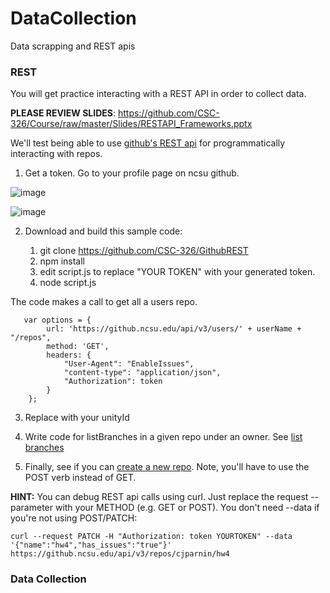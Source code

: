 # DataCollection

Data scrapping and REST apis

### REST

You will get practice interacting with a REST API in order to collect data.

**PLEASE REVIEW SLIDES**: https://github.com/CSC-326/Course/raw/master/Slides/RESTAPI_Frameworks.pptx

We'll test being able to use [github's REST api](https://developer.github.com/v3/) for programmatically interacting with repos.

1. Get a token. Go to your profile page on ncsu github.

![image](https://cloud.githubusercontent.com/assets/742934/12955762/8d8ae346-cff2-11e5-83ac-21cae5dc8531.png)

![image](https://cloud.githubusercontent.com/assets/742934/12955783/a741d0b0-cff2-11e5-9f95-4cfebe421756.png)

2. Download and build this sample code:

   1. git clone https://github.com/CSC-326/GithubREST
   2. npm install
   3. edit script.js to replace "YOUR TOKEN" with your generated token.
   4. node script.js

The code makes a call to get all a users repo.

```
   var options = {
		url: 'https://github.ncsu.edu/api/v3/users/' + userName + "/repos",
		method: 'GET',
		headers: {
			"User-Agent": "EnableIssues",
			"content-type": "application/json",
			"Authorization": token
		}
	};
```

3. Replace with your unityId

4. Write code for listBranches in a given repo under an owner. See [list branches](https://developer.github.com/v3/repos/#list-branches)

5. Finally, see if you can [create a new repo](https://developer.github.com/v3/repos/#create). Note, you'll have to use the POST verb instead of GET.

**HINT:** You can debug REST api calls using curl. Just replace the request --parameter with your METHOD (e.g. GET or POST). You don't need --data if you're not using POST/PATCH:

```
curl --request PATCH -H "Authorization: token YOURTOKEN" --data '{"name":"hw4","has_issues":"true"}' https://github.ncsu.edu/api/v3/repos/cjparnin/hw4
```

### Data Collection


